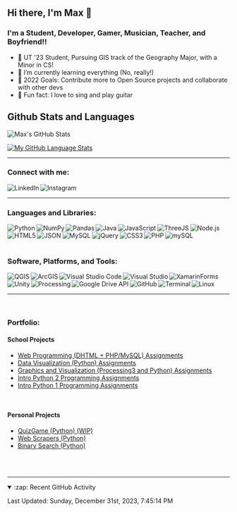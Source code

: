 ## Hi there, I'm Max 👋

### I'm a Student, Developer, Gamer, Musician, Teacher, and Boyfriend!!

- :ox: UT '23 Student, Pursuing GIS track of the Geography Major, with a Minor in CS!
- 🌱 I’m currently learning everything (No, really!)
- 🥅 2022 Goals: Contribute more to Open Source projects and collaborate with other devs
- :musical_note: Fun fact: I love to sing and play guitar

## Github Stats and Languages
<img align="left" alt="Max's GitHub Stats" src="https://github-readme-stats.vercel.app/api?username=MaxKret&show_icons=true&hide=prs,contribs,stars&theme=tokyonight&count_private=true" />

<br />

[![My GitHub Language Stats](https://github-readme-stats.vercel.app/api/top-langs/?username=maxkret&custom_title=Lines%20Written&langs_count=6&hide=jupyter%20notebook&exclude_repo=portfolio-website,test_codespace,Tensor&theme=tokyonight)]()
<!-- ,test_codespace,Tensor,NN_from_scratch -->
---

### Connect with me:
<!-- [<img align="left" alt="maxwellkretschmer.tech"  src="https://img.shields.io/badge/website-000000?style=for-the-badge&logo=About.me&logoColor=white" />][website] -->
[<img align="left" alt=" LinkedIn"  src="https://img.shields.io/badge/LinkedIn-0077B5?style=for-the-badge&logo=linkedin&logoColor=white" />][linkedin]
[<img align="left" alt=" Instagram"  src="https://img.shields.io/badge/Instagram-E4405F?style=for-the-badge&logo=instagram&logoColor=white" />][instagram]
<!-- [<img align="left" alt=" YouTube"  src="https://img.shields.io/badge/YouTube-FF0000?style=for-the-badge&logo=youtube&logoColor=white" />][youtube] -->
<!-- [<img align="left" alt=" Twitter"  src="https://img.shields.io/badge/Twitter-FF0000?style=for-the-badge&logo=twitter&logoColor=white" />][twitter] -->
<br />

---

### Languages and Libraries:
[<img align="left" alt="Python" src="https://img.shields.io/badge/Python-3776AB?style=for-the-badge&logo=python&logoColor=white" />][pyCert]
[<img align="left" alt="NumPy"  src="https://img.shields.io/badge/Numpy-777BB4?style=for-the-badge&logo=numpy&logoColor=white" />](#languages-and-tools)
[<img align="left" alt="Pandas"  src="https://img.shields.io/badge/pandas-%23150458.svg?style=for-the-badge&logo=pandas&logoColor=white" />](#languages-and-tools)
[<img align="left" alt="Java"  src="https://img.shields.io/badge/Java-ED8B00?style=for-the-badge&logo=java&logoColor=white" />][javaCert]
[<img align="left" alt="JavaScript"  src="https://img.shields.io/badge/JavaScript-323330?style=for-the-badge&logo=javascript&logoColor=F7DF1E" />](#languages-and-tools)
[<img align="left" alt="ThreeJS"  src="https://img.shields.io/badge/ThreeJs-black?style=for-the-badge&logo=three.js&logoColor=white" />](#languages-and-tools)
[<img align="left" alt="Node.js"  src="https://img.shields.io/badge/Node.js-339933?style=for-the-badge&logo=nodedotjs&logoColor=white"/>](#languages-and-tools)
[<img align="left" alt="HTML5"  src="https://img.shields.io/badge/HTML5-E34F26?style=for-the-badge&logo=html5&logoColor=white" />](#languages-and-tools)
[<img align="left" alt="JSON"  src="https://img.shields.io/badge/json-5E5C5C?style=for-the-badge&logo=json&logoColor=white" />](#languages-and-tools)
[<img align="left" alt="MySQL"  src="https://img.shields.io/badge/mysql-%2300f.svg?style=for-the-badge&logo=mysql&logoColor=white" />](#languages-and-tools)
[<img align="left" alt="jQuery"  src="https://img.shields.io/badge/jquery-%230769AD.svg?style=for-the-badge&logo=jquery&logoColor=white" />](#languages-and-tools)
[<img align="left" alt="CSS3"  src="https://img.shields.io/badge/css3-%231572B6.svg?style=for-the-badge&logo=css3&logoColor=white" />](#languages-and-tools)
[<img align="left" alt="PHP"  src="https://img.shields.io/badge/php-%23777BB4.svg?style=for-the-badge&logo=php&logoColor=white" />](#languages-and-tools)
[<img align="left" alt="mySQL" src="https://img.shields.io/badge/MySQL-005C84?style=for-the-badge&logo=mysql&logoColor=white" />](#languages-and-tools)

<br />

<br />

<br />

### Software, Platforms, and Tools:
[<img align="left" alt="QGIS"  src="https://img.shields.io/badge/qGIS-93b023?&style=for-the-badge&logo=qgis&logoColor=white" />](#software-and-platforms)
[<img align="left" alt="ArcGIS" src="https://img.shields.io/badge/ArcGIS_Pro-2088FF?style=for-the-badge&logo=google-earth&logoColor=white" />](#software-and-platforms)
[<img align="left" alt="Visual Studio Code"  src="https://img.shields.io/badge/Visual_Studio_Code-0078D4?style=for-the-badge&logo=visual%20studio%20code&logoColor=white" />](#software-and-platforms)
[<img align="left" alt="Visual Studio"  src="https://img.shields.io/badge/Visual_Studio-5C2D91?style=for-the-badge&logo=visual%20studio&logoColor=white" />](#software-and-platforms)
[<img align="left" alt="XamarinForms"  src="https://img.shields.io/badge/Xamarin-3498DB?style=for-the-badge&logo=xamarin&logoColor=white" />](#software-and-platforms)
[<img align="left" alt="Unity"  src="https://img.shields.io/badge/Unity-100000?style=for-the-badge&logo=unity&logoColor=white" />](#software-and-platforms)
[<img align="left" alt="Processing"  src="https://img.shields.io/badge/Processing_3-006699?style=for-the-badge&logo=processing-foundation&logoColor=white" />](#software-and-platforms)
[<img align="left" alt="Google Drive API"  src="https://img.shields.io/badge/Google%20Drive-4285F4?style=for-the-badge&logo=googledrive&logoColor=white" />](#languages-and-tools)
[<img align="left" alt="GitHub"  src="https://img.shields.io/badge/GitHub-100000?style=for-the-badge&logo=github&logoColor=white" />](#software-and-platforms)
[<img align="left" alt="Terminal"  src="https://img.shields.io/badge/windows%20terminal-4D4D4D?style=for-the-badge&logo=windows%20terminal&logoColor=white" />](#software-and-platforms)
[<img align="left" alt="Linux"  src="https://img.shields.io/badge/linux%20terminal-FFFFFF?style=for-the-badge&logo=windows%20terminal&logoColor=4D4D4D" />](#software-and-platforms)

<br />

<br />

---

<br />

### Portfolio:
#### School Projects
 - [Web Programming (DHTML + PHP/MySQL) Assignments](https://github.com/MaxKret/SchoolProjects/329E-WebProg/)
 - [Data Visualization (Python) Assignments](https://github.com/MaxKret/SchoolProjects/329E-DataVis/)
 - [Graphics and Visualization (Processing3 and Python) Assignments](https://github.com/MaxKret/SchoolProjects/CS324E-VSCode/)
 - [Intro Python 2 Programming Assignments](https://github.com/MaxKret/SchoolProjects/CS313E/)
 - [Intro Python 1 Programming Assignments](https://github.com/MaxKret/SchoolProjects/CS303E/)

<br />

#### Personal Projects
 - [QuizGame (Python) (WIP)](https://github.com/MaxKret/QuizGame/)
 - [Web Scrapers (Python) ](https://github.com/MaxKret/WebScrapers/)
 - [Binary Search (Python)](https://github.com/MaxKret/my_binary_search/)

<br />

<br />

---


<details open>
  <summary>:zap: Recent GitHub Activity</summary>
  
  <!--RECENT_ACTIVITY:start-->
<!--RECENT_ACTIVITY:end-->

  <!--RECENT_ACTIVITY:last_update-->
Last Updated: Sunday, December 31st, 2023, 7:45:14 PM
<!--RECENT_ACTIVITY:last_update_end-->

</details>


[website]: https://maxwellkretschmer.tech
[linkedin]: https://linkedin.com/in/maxwellkretschmer
[youtube]: https://youtube.com/channel/UC9VMEHvqDSvrmH8DtfVq1rw
[twitter]: https://twitter.com/MTKretschmer
[instagram]: https://instagram.com/mtkret
[pyCert]: https://www.hackerrank.com/certificates/55438d83d86a
[javaCert]: https://www.hackerrank.com/certificates/401a45cb1b14
